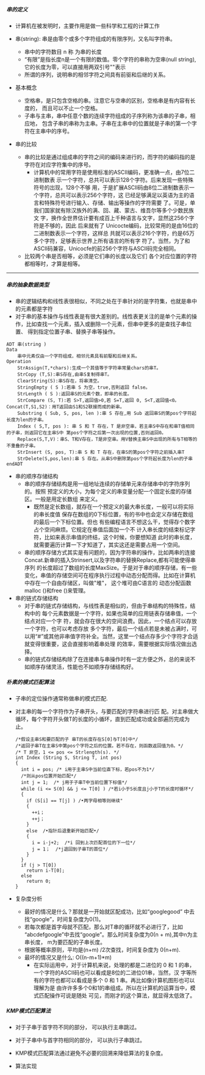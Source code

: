 ##### 串的定义

* 计算机在被发明时，主要作用是做一些科学和工程的计算工作

* 串(string):  串是由零个或多个字符组成的有限序列，又名叫字符串。
  * 串中的字符数目 n 称 为串的长度
  * “有限”是指长度n是一个有限的数值。零个字符的串称为空串(null string),它的长度为零，可以直接用两双引号""表示
  * 所谓的序列，说明串的相邻字符之间具有前驱和后继的关系。
* 基本概念
  * 空格串，是只包含空格的串。注意它与空串的区别，空格串是有内容有长度的， 而且可以不止一个空格。
  * 子串与主串，串中任意个数的连续字符组成的子序列称为该串的子串，相应地， 包含子串的串称为主串。子串在主串中的位置就是子串的第一个字符在主串中的序号。
* 串的比较
  * 串的比较是通过组成串的字符之间的编码来进行的，而字符的编码指的是字符在对应字符集中的序号。
    * 计算机中的常用字符是使用标准的ASCII编码，更准确一点，由7位二进制数表 示一个字符，总共可以表示128个字符。后来发现一些特殊符号的岀现，128个不够 用，于是扩展ASCII码由8位二进制数表示一个字符，总共可以表示256个字符，这 已经足够满足以英语为主的语言和特殊符号进行输入、存储、输出等操作的字符需要 了。可是，单我们国家就有除汉族外的满、回、藏、蒙古、维吾尔等多个少数民族文 字，换作全世界估计要有成百上千种语言与文字，显然这256个字符是不够的，因此 后来就有了 Unicocte编码，比较常用的是由16位的二进制数表示一个字符，这样总 共就可以表示216个字符，约是65万多个字符，足够表示世界上所有语言的所有字 符了。当然，为了和ASCII码兼容，Unicocfe的前256个字符与ASCII码完全相同。
  * 比较两个串是否相等，必须是它们串的长度以及它们 各个对应位置的字符都相等时，才算是相等。

---

##### 串的抽象数据类型

* 串的逻辑结构和线性表很相似，不同之处在于串针对的是字符集，也就是串中的元素都是字符
* 对于串的基本操作与线性表是有很大差别的。线性表更关注的是单个元素的操作，比如查找一个元素，插入或删除一个元素，但串中更多的是查找子串位置、 得到指定位置子串、替换子串等操作。

```
ADT 串(string )
Data
	串中元素仅由一个字符组成，相邻元素具有前駆和后继关系。
Operation
	StrAssign(T,*chars):生成一个其值等于字符串常量chars的串T。
	StrCopy (T,S):串S存在,由串S复制得串T。
	ClearString(S):串S存在，将串清空。
	StringEmpty ( S ):若串 S 为空，true,否則返回 false。
	StrLength ( S ):返回串S的元素个数，即串的长度。
	StrCompare (S, T):若 S>T,返回值>0,若 S=T,返回 0, S<T,返回值<0。 	Concat(T,S1,S2)：用T返回由S1和S2联接而成的新串。
	Substring ( Sub, S, pos, len ):串 S 存在,用 Sub 返回串S的第pos个字符起长度为len的子串。
	Index ( S,T, pos ): 串 S 和 T 存在，T 是非空串，若主串S中存在和串T值相同的子串，则返回它在主串S中 第pos个字符之后第一次出现的位置,否则返回0。
	Replace(S,T,V)：串S、T和V存在，T是非空串。用V替换主串S中出现的所有与T相等的不重叠的子串。
	StrInsert (S, pos, T):串 S 和 T 存在，在串S的第pos个字符之前插入串T
	StrDelete(S,pos,len):串 S 存在。从串S中删除第pos个字符起长度为len的子串
endADT
```

* 串的顺序存储结构
  * 串的顺序存储结构是用一组地址连续的存储单元来存储串中的字符序列的。按照 预定义的大小，为每个定义的串变量分配一个固定长度的存储区。一般是用定长数组 来定义。
    * 既然是定长数组，就存在一个预定义的最大串长度，一般可以将实际的串长度值 保存在数组的0下标位置，有的书中也会定义存储在数组的最后一个下标位置。但也 有些编程语言不想这么干，觉得存个数字占个空间麻烦。它规定在串值后面加一个不 计入串长度的结束标记字符，比如来表示串值的终结，这个时候，你要想知道 此时的串长度，就需要遍历计算一下才知道了，其实这还是需要占用一个空间。
  * 串的顺序存储方式其实是有问题的，因为字符串的操作，比如两串的连接Concat.新串的插入Strinsert,以及字符串的替换Replace,都有可能使得串序列 的长度超过了数组的长度MaxSize。于是对于串的顺序存储，有一些变化，串值的存储空间可在程序执行过程中动态分配而得。比如在计算机中存在一个自由存储区，叫做"堆"， 这个堆可由C语言的 动态分配函数malloc ()和free ()来管理。
* 串的链式存储结构
  * 对于串的链式存储结构，与线性表是相似的，但由于串结构的特殊性，结构中的 每个元素数据是一个字符，如果也简单的应用链表存储串值，一个结点对应一个字 符，就会存在很大的空间浪费。因此，一个结点可以存放一个字符，也可以考虑存放 多个字符，最后一个结点若是未被占满时，可以用“#”或其他非串值字符补全。当然，这里一个结点存多少个字符才合适就变得很重要，这会直接影响着串处理 的效率，需要根据实际情况做出选择。
  * 串的链式存储结构除了在连接串与串操作时有一定方便之外，总的来说不如顺序存储灵活，性能也不如顺序存储结构好。

##### 朴素的模式匹配算法

* 子串的定位操作通常称做串的模式匹配.

* 对主串的每一个字符作为子串开头，与要匹配的字符串进行匹 配。对主串做大循环，每个字符开头做T的长度的小循环，直到匹配成功或全部遍历完成为止。

  ```
  /*假设主串S和要匹配的子 串T的长度存在S[0]与T[0]中*/
  /*返回子串T在主串S中第pos个字符之后的位置。若不存在，则函数返回值为0。*/
  /* T 非空，1 <= pos <= Strlength(s). */
  int Index (String S, String T, int pos)
  {
    int i = pos; /* i用于主串S中当前位直下标，若pos不为1*/
    /*则从pos位置开始匹配*/
    int j = 1;	/* j用于子串T中当前位置下标值*/
    while (i <= S(0] && j <= T[0] ) /*若i小于S长度且j小于T的长度时循环*/ 
    {
      if (S[i] == T[j] ) /•两字母相等则继续"
      {
        ++i；
        ++j；
      }
      else	/•指针后退重新开始匹配•/
      {
        i = i-j+2;	/*i 回到上次匹配首位的下一位*/
        j = 1；	/*j退回到子串T的首位*/
      }
    }
    if (j > T[0])
      return i-T[0];
    else
      return 0;
  }
  ```

* 复杂度分析
  * 最好的情况是什么？那就是一开始就区配成功，比如“googlegood” 中去找“google”，时间复杂度为0(1)。
  * 若每次都是首字母就不匹配，那么对T串的循环就不必进行了，比如 “abcdefgoogle”中去找“google”。那么时间复杂度为0(n + m),其中n为主串长度， m为要匹配的子串长度。
  * 根据等概率原则，平均是(n+m) /2次查找，时间复杂度为 0(n+m).
  * 最坏的情况又是什么: O((n-m+1)*m)
    * 在实际运用中，对于计算机来说，处理的都是二进位的 0 和 1 的串，一个字符的ASCII码也可以看成是8位的二进位01串，当然，汉 字等所有的字符也都可以看成是多个 0 和 1 串。再比如像计算机图形也可以理解为是 由许许多多个0和1的串组成。所以在计算机的运算当中，模式匹配操作可说是随处 可见，而刚才的这个算法，就显得太低效了。

##### KMP模式匹配算法

* 对于子串于首字符不同的部分， 可以执行主串跳过。
* 对于子串中与首字符相同的部分， 可以执行子串跳过。
* KMP模式匹配算法通过避免不必要的回溯来降低算法的复杂度。

* 算法实现

  ```
  
  ```

  









